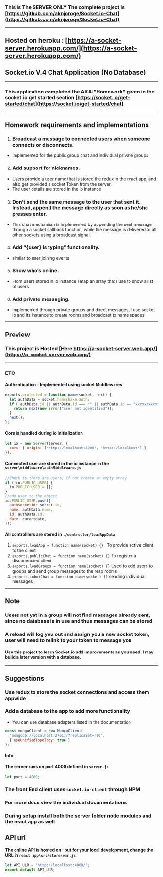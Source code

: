 ### This is The SERVER ONLY The complete project is [https://github.com/aknjoroge/Socket.io-Chat](https://github.com/aknjoroge/Socket.io-Chat)

---

## Hosted on heroku : [https://a-socket-server.herokuapp.com/](https://a-socket-server.herokuapp.com/)

## Socket.io V.4 Chat Application (No Database)

---

### This application completed the AKA:"Homework" given in the socket.io get started section [https://socket.io/get-started/chat](https://socket.io/get-started/chat)

---

## Homework requirements and implementations

1. ### Broadcast a message to connected users when someone connects or disconnects.

- Implemented for the public group chat and individual private groups

2. ### Add support for nicknames.

- Users provide a user name that is stored the redux in the react app, and also get provided a socket Token from the server.
- The user details are stored in the io instance

3. ### Don’t send the same message to the user that sent it. Instead, append the message directly as soon as he/she presses enter.

- This chat mechanism is implemented by appending the sent message through a socket callback function, while the message is delivered to all other sockets using a broadcast signal.

4. ### Add “{user} is typing” functionality.

- similar to user joining events

5. ### Show who’s online.

- From users stored in io instance I map an array that I use to show a list of users

6.  ### Add private messaging.

- Implemented through private groups and direct messages, I use socket io and its instance to create rooms and broadcast to name spaces

---

## Preview

### This project is Hosted [Here https://a-socket-server.web.app/](https://a-socket-server.web.app/)

---

### ETC

#### Authentication - Implemented using socket Middlewares

```js
exports.protected = function name(socket, next) {
  let authData = socket.handshake.auth;
  if (!authData.id || authData.id === "" || authData.id == "xxxxxxxxxxxx") {
    return next(new Error("user not identified"));
  }
  next();
};
```

#### Cors is handled during io initialization

```js
let io = new Server(server, {
  cors: { origin: ["http://localhost:3000", "http://localhost"] },
});
```

#### Connected user are stored in the io instance in the `server\middleware\authMiddleware.js`

```js
//Check is there are users, if not create an empty array
if (!io.PUBLIC_USER) {
  io.PUBLIC_USER = [];
}
//add user to the object
io.PUBLIC_USER.push({
  authSocketid: socket.id,
  name: authData.name,
  id: authData.id,
  date: curentdate,
});
```

#### All controlllers are stored in `./controller/loadAppData`

1. `exports.loadApp = function name(socket) {} ` To provide active client to the client
2. `exports.publicChat = function name(socket) {}` To register a disconencted client
3. `exports.loadGroups = function name(socket) {}` Used to add users to groups and send group messages to the resp rooms
4. `exports.inboxChat = function name(socket) {}` sending individual messages

---

## Note

### Users not yet in a group will not find messages already sent, since no database is in use and thus messages can be stored

### A reload will log you out and assign you a new socket token, user will need to relink to your token to message you

#### Use this project to learn Socket.io add improvements as you need. I may build a later version with a database.

---

## Suggestions

### Use redux to store the socket connections and access them appwide

### Add a database to the app to add more functionality

- You can use database adapters listed in the documentation

```js
const mongoClient = new MongoClient(
  "mongodb://localhost:27017/?replicaSet=rs0",
  { useUnifiedTopology: true }
);
```

#### Info

#### The server runs on port 4000 defined in `server.js `

```js
let port = 4000;
```

### The front End client uses `socket.io-client` through NPM

### For more docs view the individual documentations

### During setup install both the server folder node modules and the react app as well

## API url

#### The online API is hosted on : but for your local development, change the URL in `react app\src\store\var.js`

```js
let API_ULR = "http://localhost:4000/";
export default API_ULR;
```
